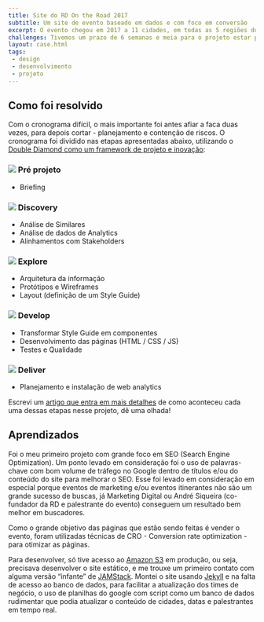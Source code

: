 ```yaml
---
title: Site do RD On the Road 2017
subtitle: Um site de evento baseado em dados e com foco em conversão
excerpt: O evento chegou em 2017 a 11 cidades, em todas as 5 regiões do Brasil, e impactou diretamente 5500 pessoas. O projeto me trouxe muito aprendizado e serviu de base para projetos maiores que peguei pela frente.
challenges: Tivemos um prazo de 6 semanas e meia para o projeto estar pronto e lançado. Dentro desse espaço de tempo, planejamos terminar o projeto em 5 semanas e meia para a última semana ficar livre no caso de qualquer emergência (é claro que aconteceu esse dita emergência).
layout: case.html
tags:
 - design
 - desenvolvimento
 - projeto
---
```

## Como foi resolvido
Com o cronograma difícil, o mais importante foi antes afiar a faca duas vezes, para depois cortar - planejamento e contenção de riscos. O cronograma foi dividido nas etapas apresentadas abaixo, utilizando o [Double Diamond como um framework de projeto e inovação](/#process):

### <img src="/image/icons/double_diamond-empty.svg" class="icon" /> Pré projeto
- Briefing

### <img src="/image/icons/double_diamond-1.svg" class="icon" /> Discovery
- Análise de Similares
- Análise de dados de Analytics
- Alinhamentos com Stakeholders

### <img src="/image/icons/double_diamond-2.svg" class="icon" /> Explore
- Arquitetura da informação
- Protótipos e Wireframes
- Layout (definição de um Style Guide)

### <img src="/image/icons/double_diamond-3.svg" class="icon" /> Develop
- Transformar Style Guide em componentes
- Desenvolvimento das páginas (HTML / CSS / JS)
- Testes e Qualidade

### <img src="/image/icons/double_diamond-4.svg" class="icon" /> Deliver
- Planejamento e instalação de web analytics

Escrevi um [artigo que entra em mais detalhes](/artigos/um-site-de-evento-baseado-em-dados-e-com-foco-em-conversao/) de como aconteceu cada uma dessas etapas nesse projeto, dê uma olhada!

## Aprendizados

Foi o meu primeiro projeto com grande foco em SEO (Search Engine Optimization). Um ponto levado em consideração foi o uso de palavras-chave com bom volume de tráfego no Google dentro de títulos e/ou do conteúdo do site para melhorar o SEO. Esse foi levado em consideração em especial porque eventos de marketing e/ou eventos itinerantes não são um grande sucesso de buscas, já Marketing Digital ou André Siqueira (co-fundador da RD e palestrante do evento) conseguem um resultado bem melhor em buscadores.

Como o grande objetivo das páginas que estão sendo feitas é vender o evento, foram utilizadas técnicas de CRO - Conversion rate optimization - para otimizar as páginas.

Para desenvolver, só tive acesso ao [Amazon S3](https://aws.amazon.com/pt/s3/) em produção, ou seja, precisava desenvolver o site estático, e me trouxe um primeiro contato com alguma versão “infante” de [JAMStack](https://jamstack.org/). Montei o site usando [Jekyll](https://jekyllrb.com/) e na falta de acesso ao banco de dados, para facilitar a atualização dos times de negócio, o uso de planilhas do google com script como um banco de dados rudimentar que podia atualizar o conteúdo de cidades, datas e palestrantes em tempo real.
